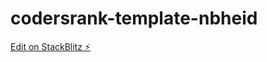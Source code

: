 # codersrank-template-nbheid

[Edit on StackBlitz ⚡️](https://stackblitz.com/edit/codersrank-template-nbheid)